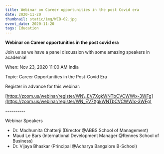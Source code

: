 ```yaml
---
title: Webinar on Career opportunities in the post Covid era
date: 2020-11-20
thumbnail: static/img/WEB-02.jpg
event_date: 2020-11-20
tags: Education
---
```


**Webinar on Career opportunities in the post covid era**

Join us as we have a panel discussion with some amazing speakers in academia!

When: Nov 23, 2020 11:00 AM India

Topic: Career Opportunities in the Post-Covid Era

Register in advance for this webinar:

[https://zoom.us/webinar/register/WN\_EV7XgkWNTbCVCWWlx-3WFg](https://zoom.us/webinar/register/WN_EV7XgkWNTbCVCWWlx-3WFg)

\----------

Webinar Speakers

- Dr. Madhumita Chatterji (Director @ABBS School of Management)
- Maud Le Bars (International Development Manager @Rennes School of Business)
- Dr. Vijaya Bhaskar (Principal @Acharya Bangalore B-School)
